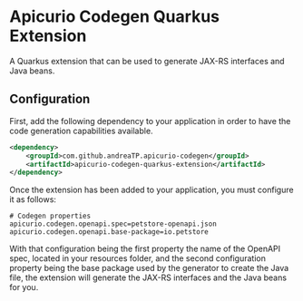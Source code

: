 # Apicurio Codegen Quarkus Extension

A Quarkus extension that can be used to generate JAX-RS interfaces and Java beans.

## Configuration

First, add the following dependency to your application in order to have the code generation capabilities available.

```xml
<dependency>
    <groupId>com.github.andreaTP.apicurio-codegen</groupId>
    <artifactId>apicurio-codegen-quarkus-extension</artifactId>
</dependency>
```

Once the extension has been added to your application, you must configure it as follows:

```
# Codegen properties
apicurio.codegen.openapi.spec=petstore-openapi.json
apicurio.codegen.openapi.base-package=io.petstore
```

With that configuration being the first property the name of the OpenAPI spec, located in your resources folder, and the second
configuration property being the base package used by the generator to create the Java file, the extension will generate the 
JAX-RS interfaces and the Java beans for you. 


